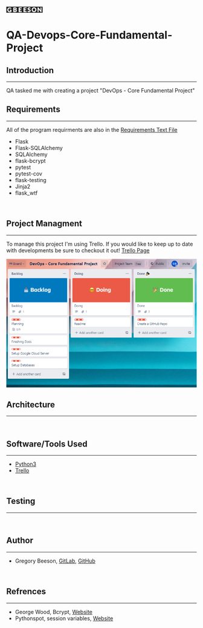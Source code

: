 ![Gbeeson Logo](misc/Images/gbeeson_website.gif)

# QA-Devops-Core-Fundamental-Project

## Introduction 
***
QA tasked me with creating a project "DevOps - Core Fundamental Project"
<br>

## Requirements
***
All of the program requirments are also in the [Requirements Text File](Requirements.txt)
<ul>
<li>Flask</li>
<li>Flask-SQLAlchemy</li>
<li>SQLAlchemy</li>
<li>flask-bcrypt</li>
<li>pytest</li>
<li>pytest-cov</li>
<li>flask-testing</li>
<li>Jinja2</li>
<li>flask_wtf</li>
</ul>
<br>

## Project Managment
***
To manage this project I'm using Trello. If you would like to keep 
up to date with developments be sure to checkout it out!
[Trello Page](https://trello.com/b/CBkqPyBg/devops-core-fundamental-project)

![Trello Board Image](misc/Images/Trello_Image.PNG)
<br>

## Architecture
***
<br>

## Software/Tools Used
***
- [Python3](https://www.python.org/)
- [Trello](https://trello.com)
<br>

## Testing
***
<br>

## Author
*** 
- Gregory Beeson, [GitLab](https://gitlab.com/GregoryBeeson), [GitHub](https://github.com/GregoryBeeson)
<br>

## Refrences
***
- George Wood, Bcrypt, [Website](https://uni.gwood.dev/blog/2021/01/bcrypt-login-system/)
- Pythonspot, session variables, [Website](https://pythonspot.com/login-authentication-with-flask/)